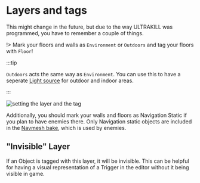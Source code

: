# Layers and tags

This might change in the future, but due to the way ULTRAKILL was programmed, you have to remember a couple of things.

!> Mark your floors and walls as `Environment` or `Outdoors` and tag your floors with `Floor`!

:::tip

`Outdoors` acts the same way as `Environment`. You can use this to have a seperate
[Light source](../guides/lights)
for outdoor and indoor areas.

:::

![setting the layer and the tag](../_images/setting-layer-and-tag.png)

Additionally, you should mark your walls and floors as Navigation Static if you plan to have enemies there. Only Navigation static objects are included in the [Navmesh bake](navmesh), which is used by enemies.

## "Invisible" Layer
If an Object is tagged with this layer, it will be invisible. This can be helpful for having a visual representation of a Trigger in the editor without it being visible in game.